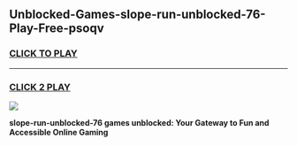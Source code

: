 
## Unblocked-Games-slope-run-unblocked-76-Play-Free-psoqv
<h3>
<a href="https://premium76.site?title=slope-run-unblocked-76&ref=18A1">CLICK TO PLAY</a></h3>
<hr>

<h3>
<a href="https://premium76.site?title=slope-run-unblocked-76&ref=18A1">CLICK 2 PLAY</a>
  
</h3>

<a href="https://premium76.site?title=slope-run-unblocked-76&ref=18A1"><img src="https://clearcache.store/games.png"></a>


**slope-run-unblocked-76 games unblocked: Your Gateway to Fun and Accessible Online Gaming**
